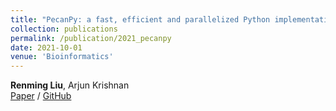 ```yaml
---
title: "PecanPy: a fast, efficient and parallelized Python implementation of *node2vec*"
collection: publications
permalink: /publication/2021_pecanpy
date: 2021-10-01
venue: 'Bioinformatics'
---
```

**Renming Liu**, Arjun Krishnan\
[Paper](https://academic.oup.com/bioinformatics/article/37/19/3377/6184859)
/ [GitHub](https://github.com/krishnanlab/PecanPy)
